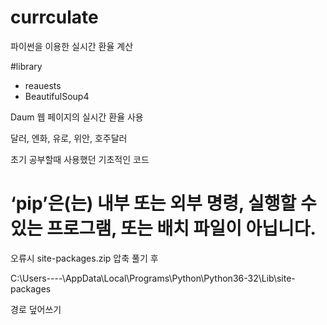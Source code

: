 # currculate

파이썬을 이용한 실시간 환율 계산


#library
  - reauests
  - BeautifulSoup4
  

Daum 웹 페이지의 실시간 환율 사용

달러, 엔화, 유로, 위안, 호주달러

초기 공부할때 사용했던 기초적인 코드



# ‘pip’은(는) 내부 또는 외부 명령, 실행할 수 있는 프로그램, 또는 배치 파일이 아닙니다. 

오류시 site-packages.zip 압축 풀기 후

C:\Users\----\AppData\Local\Programs\Python\Python36-32\Lib\site-packages 

경로 덮어쓰기
